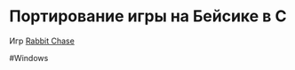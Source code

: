 # Портирование игры на Бейсике в C
Игр [Rabbit Chase](https://www.atariarchives.org/morebasicgames/showpage.php?page=132)

#Windows


